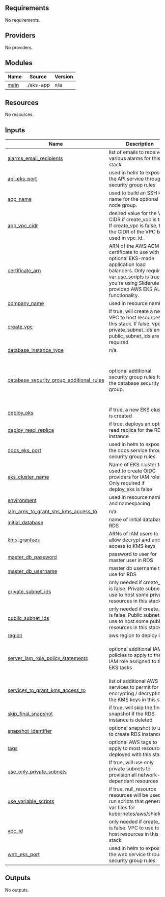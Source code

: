 <!-- BEGIN_TF_DOCS -->
## Requirements

No requirements.

## Providers

No providers.

## Modules

| Name | Source | Version |
|------|--------|---------|
| <a name="module_main"></a> [main](#module\_main) | ./eks-app | n/a |

## Resources

No resources.

## Inputs

| Name | Description | Type | Default | Required |
|------|-------------|------|---------|:--------:|
| <a name="input_alarms_email_recipients"></a> [alarms\_email\_recipients](#input\_alarms\_email\_recipients) | list of emails to receive various alarms for this stack | `list(string)` | `[]` | no |
| <a name="input_api_eks_port"></a> [api\_eks\_port](#input\_api\_eks\_port) | used in helm to expose the API service through security group rules | `number` | `31257` | no |
| <a name="input_app_name"></a> [app\_name](#input\_app\_name) | used to build an SSH key name for the optional EKS node group. | `string` | `"shieldrule"` | no |
| <a name="input_app_vpc_cidr"></a> [app\_vpc\_cidr](#input\_app\_vpc\_cidr) | desired value for the VPC CIDR if create\_vpc is true. If create\_vpc is false, then the CIDR of the VPC being used in vpc\_id. | `string` | n/a | yes |
| <a name="input_certificate_arn"></a> [certificate\_arn](#input\_certificate\_arn) | ARN of the AWS ACM certificate to use with optional EKS-made application load balancers. Only required if var.use\_scripts is true and you're using Sliderule-provided AWS EKS ALB functionality. | `string` | `""` | no |
| <a name="input_company_name"></a> [company\_name](#input\_company\_name) | used in resource naming | `string` | n/a | yes |
| <a name="input_create_vpc"></a> [create\_vpc](#input\_create\_vpc) | if true, will create a new VPC to host resources in this stack. If false, vpc\_id, private\_subnet\_ids and public\_subnet\_ids are required | `bool` | `true` | no |
| <a name="input_database_instance_type"></a> [database\_instance\_type](#input\_database\_instance\_type) | n/a | `string` | `"db.t3.xlarge"` | no |
| <a name="input_database_security_group_additional_rules"></a> [database\_security\_group\_additional\_rules](#input\_database\_security\_group\_additional\_rules) | optional additional security group rules for the database security group. | <pre>list(object({<br>    description = string<br>    from_port   = number<br>    to_port     = number<br>    protocol    = string<br>    cidr_block  = string<br>  }))</pre> | `[]` | no |
| <a name="input_deploy_eks"></a> [deploy\_eks](#input\_deploy\_eks) | if true, a new EKS cluster is created | `bool` | `true` | no |
| <a name="input_deploy_read_replica"></a> [deploy\_read\_replica](#input\_deploy\_read\_replica) | if true, deploys an optional read replica for the RDS instance | `bool` | `false` | no |
| <a name="input_docs_eks_port"></a> [docs\_eks\_port](#input\_docs\_eks\_port) | used in helm to expose the docs service through security group rules | `number` | `31256` | no |
| <a name="input_eks_cluster_name"></a> [eks\_cluster\_name](#input\_eks\_cluster\_name) | Name of EKS cluster to be used to create OIDC providers for IAM roles. Only required if deploy\_eks is false | `string` | `""` | no |
| <a name="input_environment"></a> [environment](#input\_environment) | used in resource naming and namespacing | `string` | n/a | yes |
| <a name="input_iam_arns_to_grant_sns_kms_access_to"></a> [iam\_arns\_to\_grant\_sns\_kms\_access\_to](#input\_iam\_arns\_to\_grant\_sns\_kms\_access\_to) | n/a | `list(string)` | `[]` | no |
| <a name="input_initial_database"></a> [initial\_database](#input\_initial\_database) | name of initial database in RDS | `string` | n/a | yes |
| <a name="input_kms_grantees"></a> [kms\_grantees](#input\_kms\_grantees) | ARNs of IAM users to allow decrypt and encrypt access to KMS keys | `list(string)` | `[]` | no |
| <a name="input_master_db_password"></a> [master\_db\_password](#input\_master\_db\_password) | password to user for master user in RDS | `string` | n/a | yes |
| <a name="input_master_db_username"></a> [master\_db\_username](#input\_master\_db\_username) | master db username to use for RDS | `string` | n/a | yes |
| <a name="input_private_subnet_ids"></a> [private\_subnet\_ids](#input\_private\_subnet\_ids) | only needed if create\_vpc is false. Private subnets to use to host some private resources in this stack | `list(string)` | `[]` | no |
| <a name="input_public_subnet_ids"></a> [public\_subnet\_ids](#input\_public\_subnet\_ids) | only needed if create\_vpc is false. Public subnets to use to host some public resources in this stack | `list(string)` | `[]` | no |
| <a name="input_region"></a> [region](#input\_region) | aws region to deploy into | `string` | n/a | yes |
| <a name="input_server_iam_role_policy_statements"></a> [server\_iam\_role\_policy\_statements](#input\_server\_iam\_role\_policy\_statements) | optional additional IAM policies to apply to the IAM role assigned to the EKS tasks | <pre>list(object({<br>    effect    = string<br>    actions   = list(string)<br>    resources = list(string)<br>  }))</pre> | `[]` | no |
| <a name="input_services_to_grant_kms_access_to"></a> [services\_to\_grant\_kms\_access\_to](#input\_services\_to\_grant\_kms\_access\_to) | list of additional AWS services to permit for encrypting / decrypting the KMS keys in this stack | `list(string)` | `[]` | no |
| <a name="input_skip_final_snapshot"></a> [skip\_final\_snapshot](#input\_skip\_final\_snapshot) | if true, will skip the final snapshot if the RDS instance is deleted | `bool` | `false` | no |
| <a name="input_snapshot_identifier"></a> [snapshot\_identifier](#input\_snapshot\_identifier) | optional snapshot to use to create RDS instance | `string` | `""` | no |
| <a name="input_tags"></a> [tags](#input\_tags) | optional AWS tags to apply to most resources deployed with this stack | `any` | `{}` | no |
| <a name="input_use_only_private_subnets"></a> [use\_only\_private\_subnets](#input\_use\_only\_private\_subnets) | If true, will use only private subnets to provision all network-dependant resources | `bool` | `false` | no |
| <a name="input_use_variable_scripts"></a> [use\_variable\_scripts](#input\_use\_variable\_scripts) | if true, null\_resource resources will be used to run scripts that generate var files for kubernetes/aws/shieldrule | `bool` | `false` | no |
| <a name="input_vpc_id"></a> [vpc\_id](#input\_vpc\_id) | only needed if create\_vpc is false. VPC to use to host resources in this stack | `string` | `""` | no |
| <a name="input_web_eks_port"></a> [web\_eks\_port](#input\_web\_eks\_port) | used in helm to expose the web service through security group rules | `number` | `31255` | no |

## Outputs

No outputs.
<!-- END_TF_DOCS -->
